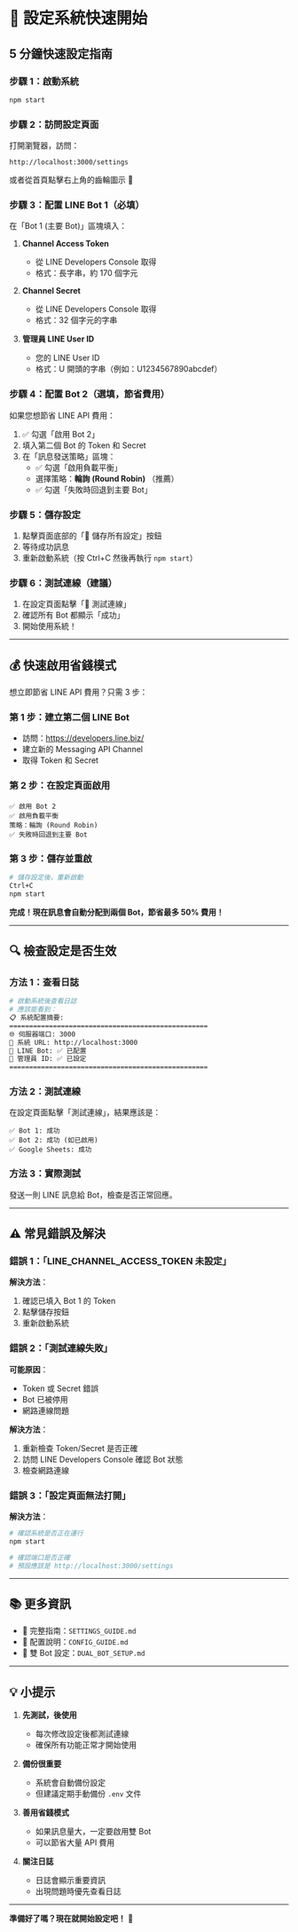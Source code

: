 # 🚀 設定系統快速開始

## 5 分鐘快速設定指南

### 步驟 1：啟動系統

```bash
npm start
```

### 步驟 2：訪問設定頁面

打開瀏覽器，訪問：
```
http://localhost:3000/settings
```

或者從首頁點擊右上角的齒輪圖示 🔧

### 步驟 3：配置 LINE Bot 1（必填）

在「Bot 1 (主要 Bot)」區塊填入：

1. **Channel Access Token**
   - 從 LINE Developers Console 取得
   - 格式：長字串，約 170 個字元

2. **Channel Secret**
   - 從 LINE Developers Console 取得
   - 格式：32 個字元的字串

3. **管理員 LINE User ID**
   - 您的 LINE User ID
   - 格式：U 開頭的字串（例如：U1234567890abcdef）

### 步驟 4：配置 Bot 2（選填，節省費用）

如果您想節省 LINE API 費用：

1. ✅ 勾選「啟用 Bot 2」
2. 填入第二個 Bot 的 Token 和 Secret
3. 在「訊息發送策略」區塊：
   - ✅ 勾選「啟用負載平衡」
   - 選擇策略：**輪詢 (Round Robin)** （推薦）
   - ✅ 勾選「失敗時回退到主要 Bot」

### 步驟 5：儲存設定

1. 點擊頁面底部的「💾 儲存所有設定」按鈕
2. 等待成功訊息
3. 重新啟動系統（按 Ctrl+C 然後再執行 `npm start`）

### 步驟 6：測試連線（建議）

1. 在設定頁面點擊「🔌 測試連線」
2. 確認所有 Bot 都顯示「成功」
3. 開始使用系統！

---

## 💰 快速啟用省錢模式

想立即節省 LINE API 費用？只需 3 步：

### 第 1 步：建立第二個 LINE Bot
- 訪問：https://developers.line.biz/
- 建立新的 Messaging API Channel
- 取得 Token 和 Secret

### 第 2 步：在設定頁面啟用
```
✅ 啟用 Bot 2
✅ 啟用負載平衡
策略：輪詢 (Round Robin)
✅ 失敗時回退到主要 Bot
```

### 第 3 步：儲存並重啟
```bash
# 儲存設定後，重新啟動
Ctrl+C
npm start
```

**完成！現在訊息會自動分配到兩個 Bot，節省最多 50% 費用！**

---

## 🔍 檢查設定是否生效

### 方法 1：查看日誌
```bash
# 啟動系統後查看日誌
# 應該能看到：
📋 系統配置摘要:
==================================================
🌐 伺服器端口: 3000
🔗 系統 URL: http://localhost:3000
🤖 LINE Bot: ✅ 已配置
👤 管理員 ID: ✅ 已設定
==================================================
```

### 方法 2：測試連線
在設定頁面點擊「測試連線」，結果應該是：
```
✅ Bot 1: 成功
✅ Bot 2: 成功 (如已啟用)
✅ Google Sheets: 成功
```

### 方法 3：實際測試
發送一則 LINE 訊息給 Bot，檢查是否正常回應。

---

## ⚠️ 常見錯誤及解決

### 錯誤 1：「LINE_CHANNEL_ACCESS_TOKEN 未設定」

**解決方法**：
1. 確認已填入 Bot 1 的 Token
2. 點擊儲存按鈕
3. 重新啟動系統

### 錯誤 2：「測試連線失敗」

**可能原因**：
- Token 或 Secret 錯誤
- Bot 已被停用
- 網路連線問題

**解決方法**：
1. 重新檢查 Token/Secret 是否正確
2. 訪問 LINE Developers Console 確認 Bot 狀態
3. 檢查網路連線

### 錯誤 3：「設定頁面無法打開」

**解決方法**：
```bash
# 確認系統是否正在運行
npm start

# 確認端口是否正確
# 預設應該是 http://localhost:3000/settings
```

---

## 📚 更多資訊

- 📖 完整指南：`SETTINGS_GUIDE.md`
- 🔧 配置說明：`CONFIG_GUIDE.md`
- 🤖 雙 Bot 設定：`DUAL_BOT_SETUP.md`

---

## 💡 小提示

1. **先測試，後使用**
   - 每次修改設定後都測試連線
   - 確保所有功能正常才開始使用

2. **備份很重要**
   - 系統會自動備份設定
   - 但建議定期手動備份 `.env` 文件

3. **善用省錢模式**
   - 如果訊息量大，一定要啟用雙 Bot
   - 可以節省大量 API 費用

4. **關注日誌**
   - 日誌會顯示重要資訊
   - 出現問題時優先查看日誌

---

**準備好了嗎？現在就開始設定吧！** 🚀

